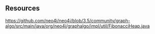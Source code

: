 ## Resources

https://github.com/neo4j/neo4j/blob/3.5/community/graph-algo/src/main/java/org/neo4j/graphalgo/impl/util/FibonacciHeap.java